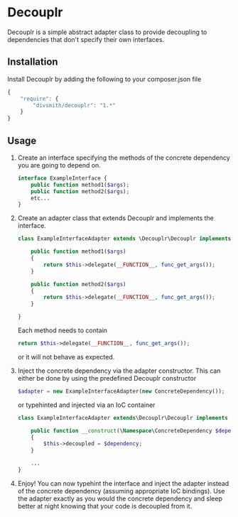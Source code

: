 Decouplr
=========
Decouplr is a simple abstract adapter class to provide decoupling to dependencies that don't specify their own interfaces.

Installation
------------
Install Decouplr by adding the following to your composer.json file
```js
{
    "require": {
        "divsmith/decouplr": "1.*"
    }
}
```

Usage
-----
1. Create an interface specifying the methods of the concrete dependency you are going to depend on.
    ```php
    interface ExampleInterface {
        public function method1($args);
        public function method2($args);
        etc...
    }
    ```

2. Create an adapter class that extends Decouplr and implements the interface.
    ```php
    class ExampleInterfaceAdapter extends \Decouplr\Decouplr implements ExampleInterface {

        public function method1($args)
        {
            return $this->delegate(__FUNCTION__, func_get_args());
        }

        public function method2($args)
        {
            return $this->delegate(__FUNCTION__, func_get_args());
        }

    }
    ```
    Each method needs to contain
    ```php
    return $this->delegate(__FUNCTION__, func_get_args());
    ```
    or it will not behave as expected.

3. Inject the concrete dependency via the adapter constructor. This can either be done by using
    the predefined Decouplr constructor
    ```php
    $adapter = new ExampleInterfaceAdapter(new ConcreteDependency());
    ```
    or typehinted and injected via an IoC container
    ```php
    class ExampleInterfaceAdapter extends\Decouplr\Decouplr implements ExampleInterface {

        public function __construct(\Namespace\ConcreteDependency $dependency)
        {
            $this->decoupled = $dependency;
        }

        ...
    }
    ```

4. Enjoy! You can now typehint the interface and inject the adapter instead of the concrete dependency
    (assuming appropriate IoC bindings). Use the adapter exactly as you would the concrete dependency and
    sleep better at night knowing that your code is decoupled from it.

